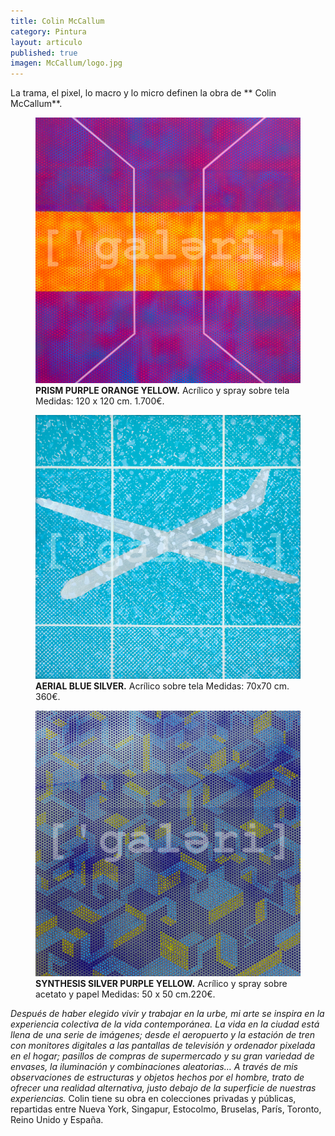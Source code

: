 ```yaml
---
title: Colin McCallum
category: Pintura
layout: articulo
published: true
imagen: McCallum/logo.jpg
---
```

La trama, el pixel, lo macro y lo micro definen la obra de ** Colin McCallum**. 

<div class="figure-group">
<figure>
	<a href="/images/McCallum/P1040898.jpg"><img src="/images/McCallum/P1040898.jpg" alt="image"></a>
	<figcaption><b>PRISM PURPLE ORANGE YELLOW.</b>
Acrílico y spray sobre tela 
Medidas: 120 x 120 cm. 1.700€.</figcaption>
</figure>

<figure>
	<a href="/images/McCallum/S.jpg"><img src="/images/McCallum/S.jpg" alt="image"></a>
<figcaption><b>AERIAL BLUE SILVER.</b> 
Acrílico sobre tela 
Medidas: 70x70 cm. 360€.</figcaption>	
</figure>

<figure>
	<a href="/images/McCallum/P1050544.jpg"><img src="/images/McCallum/P1050544.jpg" alt="image"></a>
<figcaption><b>SYNTHESIS SILVER PURPLE YELLOW.</b> 
Acrílico y spray sobre acetato y papel 
Medidas: 50 x 50 cm.220€.</figcaption>
</figure>
</div>

_Después de haber elegido vivir y trabajar en la urbe, mi arte se inspira en la experiencia colectiva de la vida contemporánea. La vida en la ciudad está llena de una serie de imágenes; desde el aeropuerto y la estación de tren con monitores digitales a las pantallas de televisión y ordenador pixelada en el hogar; pasillos de compras de supermercado y su gran variedad de envases, la iluminación y combinaciones aleatorias…_
_A través de mis observaciones de estructuras y objetos hechos por el hombre, trato de ofrecer una realidad alternativa, justo debajo de la superficie de nuestras experiencias._
Colin tiene su obra en colecciones privadas y públicas, repartidas entre Nueva York, Singapur, Estocolmo, Bruselas, París, Toronto, Reino Unido y España.
